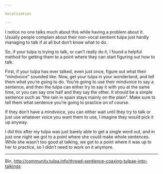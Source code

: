```yaml
---

Vocalization

---
```


I notice no one talks much about this while having a problem about it. Usually people complain about their non-vocal sentient tulpa just hardly managing to talk if at all but don’t know what to do.

So, if your tulpa is trying to talk, or can’t really do it, I found a helpful method for getting them to a point where they can start figuring out how to talk.

First, if your tulpa has ever talked, even just once, figure out what their “mindvoice” sounded like. Now, get your tulpa in your wonderland, and tell them what you’re going to do. You’re going to use their mindvoice to say a sentence, and then the tulpa can either try to say it with you at the same time, or you can say one half and they say the other. It should be a simple sentence such as “the rain in spain stays mainly on the plain”. Make sure to tell them what sentence you’re going to practice on of course.

If they don’t have a mindvoice, you can either wait until they try to talk or just use whatever voice you want them to use, I imagine they would pick it up anyway.

I did this after my tulpa was just barely able to get a single word out, and in just one night we got to a point where she could make whole sentences. While she wasn’t too good at talking, we got to a point where it was up to her to practice, so I didn’t need to work on it anymore.

---

Bin, http://community.tulpa.info/thread-sentience-coaxing-tulpae-into-talkings